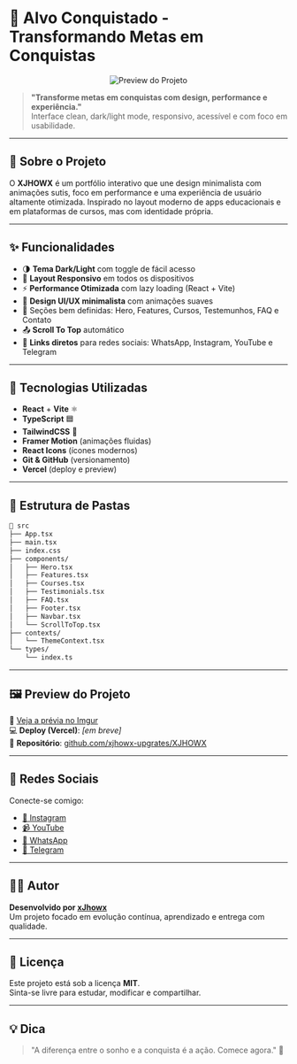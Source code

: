 
# 🎯 Alvo Conquistado - Transformando Metas em Conquistas

<p align="center">
  <img src="https://i.imgur.com/Y9OmPAP.png" alt="Preview do Projeto" />
</p>

> **"Transforme metas em conquistas com design, performance e experiência."**  
> Interface clean, dark/light mode, responsivo, acessível e com foco em usabilidade.

---

## 📌 Sobre o Projeto

O **XJHOWX** é um portfólio interativo que une design minimalista com animações sutis, foco em performance e uma experiência de usuário altamente otimizada. Inspirado no layout moderno de apps educacionais e em plataformas de cursos, mas com identidade própria.

---

## ✨ Funcionalidades

- 🌗 **Tema Dark/Light** com toggle de fácil acesso
- 📱 **Layout Responsivo** em todos os dispositivos
- ⚡ **Performance Otimizada** com lazy loading (React + Vite)
- 🎨 **Design UI/UX minimalista** com animações suaves
- 🧠 Seções bem definidas: Hero, Features, Cursos, Testemunhos, FAQ e Contato
- 📤 **Scroll To Top** automático
- 📲 **Links diretos** para redes sociais: WhatsApp, Instagram, YouTube e Telegram

---

## 🚀 Tecnologias Utilizadas

- **React** + **Vite** ⚛️
- **TypeScript** 🟦
- **TailwindCSS** 💨
- **Framer Motion** (animações fluidas)
- **React Icons** (ícones modernos)
- **Git & GitHub** (versionamento)
- **Vercel** (deploy e preview)

---

## 📂 Estrutura de Pastas

```bash
📁 src
├── App.tsx
├── main.tsx
├── index.css
├── components/
│   ├── Hero.tsx
│   ├── Features.tsx
│   ├── Courses.tsx
│   ├── Testimonials.tsx
│   ├── FAQ.tsx
│   ├── Footer.tsx
│   ├── Navbar.tsx
│   └── ScrollToTop.tsx
├── contexts/
│   └── ThemeContext.tsx
└── types/
    └── index.ts
```

---

## 🖼️ Preview do Projeto

🔗 [Veja a prévia no Imgur](https://imgur.com/a/QKl6MZj)  
💻 **Deploy (Vercel)**: _[em breve]_  
🧠 **Repositório**: [github.com/xjhowx-upgrates/XJHOWX](https://github.com/xjhowx-upgrates/XJHOWX)

---

## 📱 Redes Sociais

Conecte-se comigo:

- [📸 Instagram](https://instagram.com/seu_user)
- [📹 YouTube](https://youtube.com/@seu_user)
- [💬 WhatsApp](https://wa.me/seu_numero)
- [📨 Telegram](https://t.me/seu_user)

---

## 🧑‍💻 Autor

**Desenvolvido por [xJhowx](https://github.com/xjhowx-upgrates)**  
Um projeto focado em evolução contínua, aprendizado e entrega com qualidade.

---

## 📝 Licença

Este projeto está sob a licença **MIT**.  
Sinta-se livre para estudar, modificar e compartilhar.

---

## 💡 Dica

> "A diferença entre o sonho e a conquista é a ação. Comece agora." 🚀


